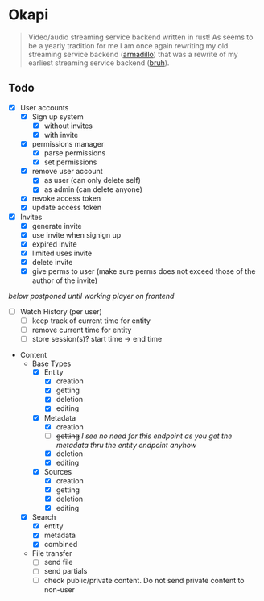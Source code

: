 # Okapi

> Video/audio streaming service backend written in rust! As seems to be a yearly tradition for me I am once again rewriting my old streaming service backend ([armadillo](https://github.com/ffamilyfriendly/armadillo/)) that was a rewrite of my earliest streaming service backend ([bruh](https://github.com/ffamilyfriendly/bruh)). 

## Todo
- [X] User accounts
    - [X] Sign up system
      - [X] without invites
      - [X] with invite
    - [X] permissions manager
      - [X] parse permissions
      - [X] set permissions
    - [X] remove user account
      - [X] as user (can only delete self)
      - [X] as admin (can delete anyone)
    - [X] revoke access token
    - [X] update access token

- [X] Invites
  - [X] generate invite
  - [X] use invite when signign up
  - [X] expired invite
  - [X] limited uses invite
  - [X] delete invite
  - [X] give perms to user (make sure perms does not exceed those of the author of the invite)

*below postponed until working player on frontend*
- [ ] Watch History (per user)
  - [ ] keep track of current time for entity
  - [ ] remove current time for entity
  - [ ] store session(s)? start time -> end time

- Content
  - Base Types
    - [X] Entity
      - [X] creation
      - [X] getting
      - [X] deletion
      - [X] editing
    - [X] Metadata
      - [X] creation
      - [ ] ~~getting~~ *I see no need for this endpoint as you get the metadata thru the entity endpoint anyhow*
      - [X] deletion
      - [X] editing
    - [X] Sources
      - [X] creation
      - [X] getting
      - [X] deletion
      - [X] editing
  - [X] Search
    - [X] entity
    - [X] metadata
    - [X] combined
  - File transfer 
    - [ ] send file
    - [ ] send partials
    - [ ] check public/private content. Do not send private content to non-user